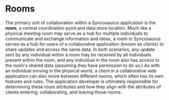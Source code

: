 # Rooms

The primary unit of collaboration within a Syncosaurus application is the **room**, a central coordination point and data store location. Much like a physical meeting room may serve as a hub for multiple individuals to communicate and exchange information and ideas, a room in Syncosaurus serves as a hub for users of a collaborative application (known as *clients*) to share updates and access the same data. In both scenarios, any update sent by any individual within a room may be received by all individuals present within the room, and any individual in the room also has access to the room's shared data (assuming they have permission to do so.) As with an individual moving in the physical world, a client in a collaborative web application can also move between different rooms, which often has its own features and rules. The application developer is ultimately responsible for determining these room attributes and how they align with the attributes of clients entering, collaborating, and leaving those rooms.